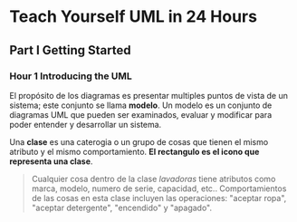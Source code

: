 # Teach Yourself UML in 24 Hours

## Part I Getting Started

### Hour 1 Introducing the UML

El propósito de los diagramas es presentar multiples puntos de vista de un sistema; este conjunto se llama **modelo**.  Un modelo es un conjunto de diagramas UML que pueden ser examinados, evaluar y modificar para poder entender y desarrollar un sistema.

Una **clase** es una caterogia o un grupo de cosas que tienen el mismo atributo y el mismo comportamiento. **El rectangulo es el icono que representa una clase**.

> Cualquier cosa dentro de la clase *lavadoras* tiene atributos como marca, modelo, numero de serie, capacidad, etc.. Comportamientos de las cosas en esta clase incluyen las operaciones: "aceptar ropa", "aceptar detergente", "encendido" y "apagado".



